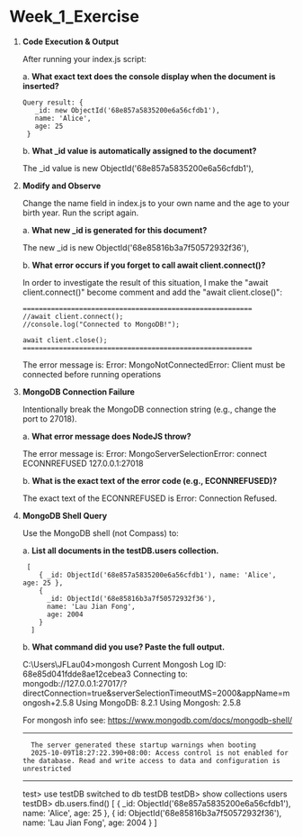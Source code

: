 ﻿# Week_1_Exercise

1. **Code Execution & Output**

   After running your index.js script:

   a. **What exact text does the console display when the document is inserted?**

       Query result: {
          _id: new ObjectId('68e857a5835200e6a56cfdb1'),
          name: 'Alice',
          age: 25
        }
   
   b. **What _id value is automatically assigned to the document?**

      The _id value is new ObjectId('68e857a5835200e6a56cfdb1'),

2. **Modify and Observe**

   Change the name field in index.js to your own name and the age to your birth year. Run the script again.

   a. **What new _id is generated for this document?**

      The new _id is new ObjectId('68e85816b3a7f50572932f36'),
   
   b. **What error occurs if you forget to call await client.connect()?**

      In order to investigate the result of this situation, I make the "await client.connect()" become comment and add the "await client.close()":

       =========================================================
       //await client.connect();
       //console.log("Connected to MongoDB!");
        
       await client.close();
       =========================================================

      The error message is:
      Error: MongoNotConnectedError: Client must be connected before running operations

3. **MongoDB Connection Failure**

   Intentionally break the MongoDB connection string (e.g., change the port to 27018).

   a. **What error message does NodeJS throw?**

      The error message is:
      Error: MongoServerSelectionError: connect ECONNREFUSED 127.0.0.1:27018
   
   b. **What is the exact text of the error code (e.g., ECONNREFUSED)?**

      The exact text of the ECONNREFUSED is Error: Connection Refused.

4. **MongoDB Shell Query**

   Use the MongoDB shell (not Compass) to:

   a. **List all documents in the testDB.users collection.**

        [
           { _id: ObjectId('68e857a5835200e6a56cfdb1'), name: 'Alice', age: 25 },
           {
             _id: ObjectId('68e85816b3a7f50572932f36'),
             name: 'Lau Jian Fong',
             age: 2004
           }
         ]
      
   b. **What command did you use? Paste the full output.**
   
      C:\Users\JFLau04>mongosh
      Current Mongosh Log ID: 68e85d041fdde8ae12cebea3
      Connecting to:          mongodb://127.0.0.1:27017/?directConnection=true&serverSelectionTimeoutMS=2000&appName=mongosh+2.5.8
      Using MongoDB:          8.2.1
      Using Mongosh:          2.5.8
      
      For mongosh info see: https://www.mongodb.com/docs/mongodb-shell/
      
      ------
         The server generated these startup warnings when booting
         2025-10-09T18:27:22.390+08:00: Access control is not enabled for the database. Read and write access to data and configuration is unrestricted
      ------
      
      test> use testDB
      switched to db testDB
      testDB> show collections
      users
      testDB> db.users.find()
      [
         { _id: ObjectId('68e857a5835200e6a56cfdb1'), name: 'Alice', age: 25 },
         {
            id: ObjectId('68e85816b3a7f50572932f36'),
            name: 'Lau Jian Fong',
            age: 2004
         }
      ]








